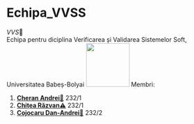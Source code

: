 # Echipa_VVSS
<i>VVS</i>💎<br/>
Echipa pentru diciplina Verificarea și Validarea Sistemelor Soft, Universitatea Babeș-Bolyai
<img src="https://www.johnnydangandco.com/cdn/shop/products/zyWLF_2460-Edit_d6c1920b-15ee-4e8a-af44-9cac5267d443_900x.jpg?v=1620334684" width="100" height="100"/>
Membri:
<ol>
  <li><b><a href="https://github.com/andreikeri">Cheran Andrei🚓</a></b> 232/1 </li>
  <li><b><a href="https://github.com/irchit">Chițea Răzvan⚠️</a></b> 232/1 </li>
  <li><b><a href="https://github.com/DanAndrei1">Cojocaru Dan-Andrei🍗</a></b> 232/2 </li>
</ol>


